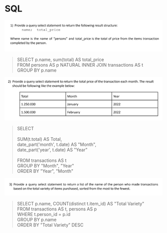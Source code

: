 <h1>SQL</h1>

![alt text](./question_images/sql_no_1.png)

> SELECT p.name, sum(total) AS total_price <br>
FROM persons AS p NATURAL INNER JOIN transactions AS t <br>
GROUP BY p.name

![alt text](./question_images/sql_no_2.png)

> SELECT <br><br>
	SUM(t.total) AS Total, <br>
	date_part('month', t.date) AS "Month", <br>
	date_part('year', t.date) AS "Year" <br><br>
FROM transactions AS t <br>
GROUP BY "Month", "Year" <br>
ORDER BY "Year", "Month"

![alt text](./question_images/sql_no_3.png)

> SELECT p.name, COUNT(distinct t.item_id) AS "Total Variety" <br>
FROM transactions AS t, persons AS p <br>
WHERE t.person_id = p.id <br>
GROUP BY p.name <br>
ORDER BY "Total Variety" DESC
